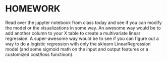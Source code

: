# HOMEWORK

Read over the jupyter notebook from class today and see if you can modify the model or the visualizations in some way.
An awesome way would be to add another column to your X table to create a multivariate linear regression.
A super-awesome way would be to see if you can figure out a way to do a logistic regression with only the sklearn LinearRegression model (and some sigmoid math on the input and output features or a customized cost/loss functioon).
